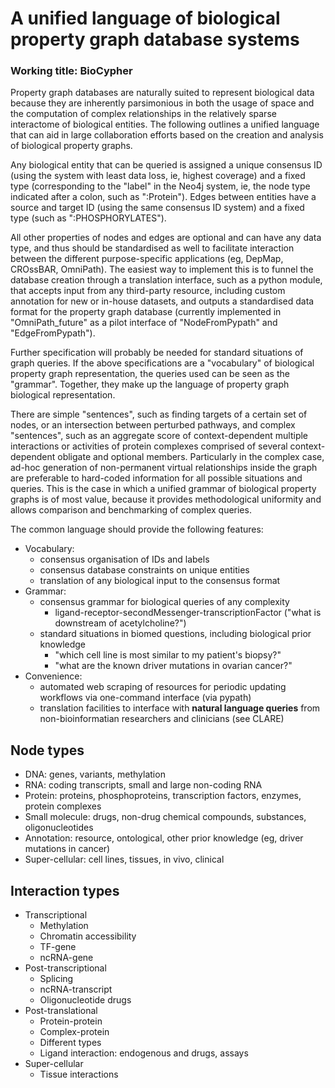 # A unified language of biological property graph database systems
### Working title: BioCypher

Property graph databases are naturally suited to represent biological data because they are inherently parsimonious in both the usage of space and the computation of complex relationships in the relatively sparse interactome of biological entities. The following outlines a unified language that can aid in large collaboration efforts based on the creation and analysis of biological property graphs.

Any biological entity that can be queried is assigned a unique consensus ID (using the system with least data loss, ie, highest coverage) and a fixed type (corresponding to the "label" in the Neo4j system, ie, the node type indicated after a colon, such as ":Protein"). Edges between entities have a source and target ID (using the same consensus ID system) and a fixed type (such as ":PHOSPHORYLATES").

All other properties of nodes and edges are optional and can have any data type, and thus should be standardised as well to facilitate interaction between the different purpose-specific applications (eg, DepMap, CROssBAR, OmniPath). The easiest way to implement this is to funnel the database creation through a translation interface, such as a python module, that accepts input from any third-party resource, including custom annotation for new or in-house datasets, and outputs a standardised data format for the property graph database (currently implemented in "OmniPath_future" as a pilot interface of "NodeFromPypath" and "EdgeFromPypath").

Further specification will probably be needed for standard situations of graph queries. If the above specifications are a "vocabulary" of biological property graph representation, the queries used can be seen as the "grammar". Together, they make up the language of property graph biological representation.

There are simple "sentences", such as finding targets of a certain set of nodes, or an intersection between perturbed pathways, and complex "sentences", such as an aggregate score of context-dependent multiple interactions or activities of protein complexes comprised of several context-dependent obligate and optional members. Particularly in the complex case, ad-hoc generation of non-permanent virtual relationships inside the graph are preferable to hard-coded information for all possible situations and queries. This is the case in which a unified grammar of biological property graphs is of most value, because it provides methodological uniformity and allows comparison and benchmarking of complex queries.

The common language should provide the following features:
- Vocabulary:
	- consensus organisation of IDs and labels
	- consensus database constraints on unique entities
	- translation of any biological input to the consensus format
- Grammar:
	- consensus grammar for biological queries of any complexity
		- ligand-receptor-secondMessenger-transcriptionFactor ("what is downstream of acetylcholine?")
	- standard situations in biomed questions, including biological prior knowledge
		- "which cell line is most similar to my patient's biopsy?"
		- "what are the known driver mutations in ovarian cancer?"
- Convenience:
	- automated web scraping of resources for periodic updating workflows via one-command interface (via pypath)
	- translation facilities to interface with **natural language queries** from non-bioinformatian researchers and clinicians (see CLARE)

## Node types
- DNA: genes, variants, methylation
- RNA: coding transcripts, small and large non-coding RNA
- Protein: proteins, phosphoproteins, transcription factors, enzymes, protein complexes
- Small molecule: drugs, non-drug chemical compounds, substances, oligonucleotides
- Annotation: resource, ontological, other prior knowledge (eg, driver mutations in cancer)
- Super-cellular: cell lines, tissues, in vivo, clinical

## Interaction types
- Transcriptional
	- Methylation
	- Chromatin accessibility
	- TF-gene
	- ncRNA-gene
- Post-transcriptional
	- Splicing
	- ncRNA-transcript
	- Oligonucleotide drugs
- Post-translational
	- Protein-protein
	- Complex-protein
	- Different types
	- Ligand interaction: endogenous and drugs, assays
- Super-cellular
	- Tissue interactions
